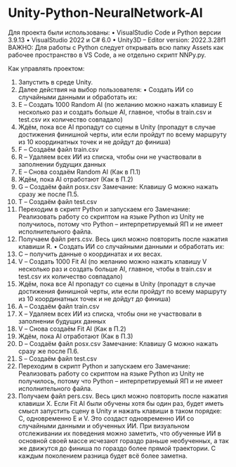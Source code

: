 # Unity-Python-NeuralNetwork-AI
Для проекта были использованы:
•	VisualStudio Code и Python версии 3.9.13
•	VisualStudio 2022 и C# 6.0
•	Unity3D – Editor version: 2022.3.28f1
ВАЖНО: Для работы с Python следует открывать всю папку Assets как рабочее пространство в VS Code, а не отдельно скрипт NNPy.py.  

Как управлять проектом:
1.	Запустить в среде Unity.
2.	Далее действия на выбор пользователя:
•	Создать ИИ со случайными данными и обработать их:
1.	E – Создать 1000 Random AI (по желанию можно нажать клавишу E несколько раз и создать больше AI, главное, чтобы в train.csv и test.csv их количество совпадало)
2.	Ждём, пока все AI пропадут со сцены в Unity (пропадут в случае достижения финишной черты, или если пройдут по всему маршруту из 10 координатных точек и не дойдут до финиша)
3.	F – Создаём файл train.csv
4.	R – Удаляем всех ИИ из списка, чтобы они не участвовали в заполнении будущих данных
5.	E – Снова создаём Random AI (Как в П.1)
6.	Ждём, пока AI отработают (Как в П.2)
7.	 G – Создаём файл posx.csv
Замечание: Клавишу G можно нажать сразу же после П.5.  
8.	T – Создаём файл test.csv
9.	Переходим в скрипт Python и запускаем его
Замечание: Реализовать работу со скриптом на языке Python из Unity не получилось, потому что Python – интерпретируемый ЯП и не имеет исполнительного файла.
10.	 Получаем файл pers.csv. Весь цикл можно повторить после нажатия клавиши R. 
•	Создать ИИ со случайными данными и обработать их:
1.	С – получить данные о координатах и их весах.
2.	V – Создать 1000 Fit AI (по желанию можно нажать клавишу V несколько раз и создать больше AI, главное, чтобы в train.csv и test.csv их количество совпадало)
3.	Ждём, пока все AI пропадут со сцены в Unity (пропадут в случае достижения финишной черты, или если пройдут по всему маршруту из 10 координатных точек и не дойдут до финиша)
4.	A – Создаём файл train.csv
5.	X – Удаляем всех ИИ из списка, чтобы они не участвовали в заполнении будущих данных
6.	V – Снова создаём Fit AI (Как в П.2)
7.	Ждём, пока AI отработают (Как в П.3)
8.	D – Создаём файл posx.csv
Замечание: Клавишу G можно нажать сразу же после П.6.  
9.	S – Создаём файл test.csv
10.	Переходим в скрипт Python и запускаем его
Замечание: Реализовать работу со скриптом на языке Python из Unity не получилось, потому что Python – интерпретируемый ЯП и не имеет исполнительного файла.
11.	Получаем файл pers.csv. Весь цикл можно повторить после нажатия клавиши X. 
Если Fit AI были обучены хотя бы один раз, будет иметь смысл запустить сцену в Unity и нажать клавиши в таком порядке: C, одновременно E и V. Это создаст одновременно ИИ со случайными данными и обученных ИИ. При визуальном отслеживании их поведения можно заметить, что обученные ИИ в основной своей массе исчезают гораздо раньше необученных, а так же движутся до финиша по гораздо более прямой траектории. С каждым поколением разница будет всё более заметна. 

